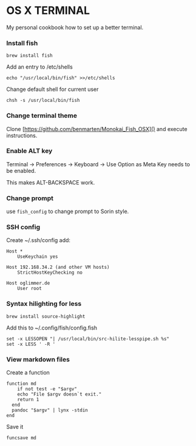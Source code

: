 # OS X TERMINAL

My personal cookbook how to set up a better terminal.

### Install fish

``brew install fish``

Add an entry to /etc/shells

``echo "/usr/local/bin/fish" >>/etc/shells``

Change default shell for current user

``chsh -s /usr/local/bin/fish``

### Change terminal theme

Clone [https://github.com/benmarten/Monokai_Fish_OSX]() and execute instructions.

### Enable ALT key

Terminal -> Preferences -> Keyboard -> Use Option as Meta Key needs to be enabled.

This makes ALT-BACKSPACE work.

### Change prompt

use `fish_config` to change prompt to Sorin style.

### SSH config

Create ~/.ssh/config add:

```
Host *
	UseKeychain yes

Host 192.168.34.2 (and other VM hosts)
	StrictHostKeyChecking no
	
Host oglimmer.de
	User root
```

### Syntax hilighting for less

``brew install source-highlight``

Add this to ~/.config/fish/config.fish

```
set -x LESSOPEN "| /usr/local/bin/src-hilite-lesspipe.sh %s"
set -x LESS ' -R '
```

### View markdown files

Create a function

```
function md
	if not test -e "$argv"
    echo "File $argv doesn`t exit."
    return 1
  end
  pandoc "$argv" | lynx -stdin
end
```

Save it

``funcsave md``